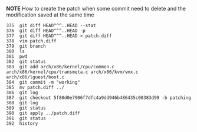 
**NOTE**
How to create the patch when some commit need to delete and the modification saved at the same time

```
375  git diff HEAD^^^..HEAD --stat
376  git diff HEAD^^^..HEAD -p
377  git diff HEAD^^^..HEAD > patch.diff
378  vim patch.diff
379  git branch
380  ls
381  pwd
382  git status
383  git add arch/x86/kernel/cpu/common.c arch/x86/kernel/cpu/transmeta.c arch/x86/kvm/vmx.c arch/x86/lguest/boot.c
384  git commit -m "working"
385  mv patch.diff ../
386  git log
387  git checkout 5f80d0e7906f7dfc4a9dd946b486435c00383d99 -b patching
388  git log
389  git status
390  git apply ../patch.diff
391  git status
392  history

```

